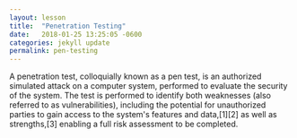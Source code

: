 ```yaml
---
layout: lesson
title:  "Penetration Testing"
date:   2018-01-25 13:25:05 -0600
categories: jekyll update
permalink: pen-testing
---
```

A penetration test, colloquially known as a pen test, is an authorized simulated attack on a computer system, performed to evaluate the security of the system. The test is performed to identify both weaknesses (also referred to as vulnerabilities), including the potential for unauthorized parties to gain access to the system's features and data,[1][2] as well as strengths,[3] enabling a full risk assessment to be completed.